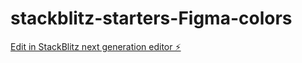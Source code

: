 # stackblitz-starters-Figma-colors

[Edit in StackBlitz next generation editor ⚡️](https://stackblitz.com/~/github.com/isak123isak/stackblitz-starters-Figma-colors)